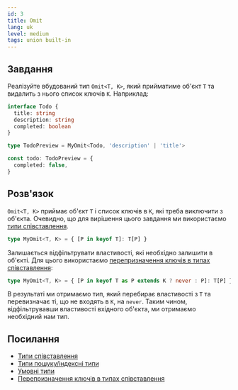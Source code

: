 ```yaml
---
id: 3
title: Omit
lang: uk
level: medium
tags: union built-in
---
```


## Завдання

Реалізуйте вбудований тип `Omit<T, K>`, який прийматиме об'єкт `T` та видалить з нього список ключів `K`.
Наприклад:

```typescript
interface Todo {
  title: string
  description: string
  completed: boolean
}

type TodoPreview = MyOmit<Todo, 'description' | 'title'>

const todo: TodoPreview = {
  completed: false,
}
```

## Розв'язок

`Omit<T, K>` приймає об'єкт `T` і список ключів в `K`, які треба виключити з об'єкта.
Очевидно, що для вирішення цього завдання ми використаємо [типи співставлення](https://www.typescriptlang.org/docs/handbook/advanced-types.html#mapped-types).

```typescript
type MyOmit<T, K> = { [P in keyof T]: T[P] }
```

Залишається відфільтрувати властивості, які необхідно залишити в об'єкті.
Для цього використаємо [перепризначення ключів в типах співставлення](https://www.typescriptlang.org/docs/handbook/release-notes/typescript-4-1.html#key-remapping-in-mapped-types):

```typescript
type MyOmit<T, K> = { [P in keyof T as P extends K ? never : P]: T[P] }
```

В результаті ми отримаємо тип, який перебирає властивості з `T` та перевизначає ті, що не входять в `K`, на `never`.
Таким чином, відфільтрувавши властивості вхідного об'єкта, ми отримаємо необхідний нам тип.

## Посилання

- [Типи співставлення](https://www.typescriptlang.org/docs/handbook/advanced-types.html#mapped-types)
- [Типи пошуку/індексні типи](https://www.typescriptlang.org/docs/handbook/advanced-types.html#index-types)
- [Умовні типи](https://www.typescriptlang.org/docs/handbook/advanced-types.html#conditional-types)
- [Перепризначення ключів в типах співставлення](https://www.typescriptlang.org/docs/handbook/release-notes/typescript-4-1.html#key-remapping-in-mapped-types)
